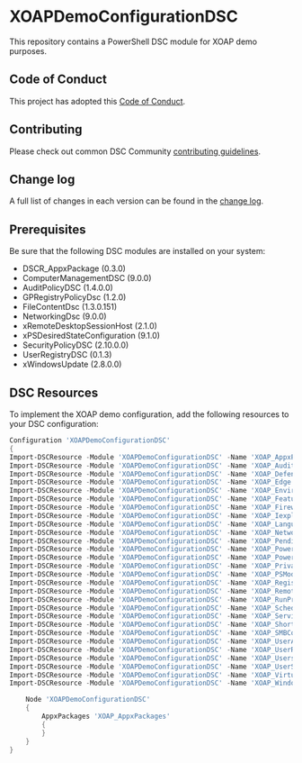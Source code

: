 # XOAPDemoConfigurationDSC

This repository contains a PowerShell DSC module for XOAP demo purposes.

## Code of Conduct

This project has adopted this [Code of Conduct](CODE_OF_CONDUCT.md).

## Contributing

Please check out common DSC Community [contributing guidelines](https://dsccommunity.org/guidelines/contributing).

## Change log

A full list of changes in each version can be found in the [change log](CHANGELOG.md).

## Prerequisites

Be sure that the following DSC modules are installed on your system:

- DSCR_AppxPackage (0.3.0)
- ComputerManagementDSC (9.0.0)
- AuditPolicyDSC (1.4.0.0)
- GPRegistryPolicyDsc (1.2.0)
- FileContentDsc (1.3.0.151)
- NetworkingDsc (9.0.0)
- xRemoteDesktopSessionHost (2.1.0)
- xPSDesiredStateConfiguration (9.1.0)
- SecurityPolicyDSC (2.10.0.0)
- UserRegistryDSC (0.1.3)
- xWindowsUpdate (2.8.0.0)

## DSC Resources

To implement the XOAP demo configuration, add the following resources to your DSC configuration:


```PowerShell
Configuration 'XOAPDemoConfigurationDSC'
{
Import-DSCResource -Module 'XOAPDemoConfigurationDSC' -Name 'XOAP_AppxPackages' -ModuleVersion '0.0.1'
Import-DSCResource -Module 'XOAPDemoConfigurationDSC' -Name 'XOAP_AuditPolicy' -ModuleVersion '0.0.1'
Import-DSCResource -Module 'XOAPDemoConfigurationDSC' -Name 'XOAP_Defender' -ModuleVersion '0.0.1'
Import-DSCResource -Module 'XOAPDemoConfigurationDSC' -Name 'XOAP_Edge' -ModuleVersion '0.0.1'
Import-DSCResource -Module 'XOAPDemoConfigurationDSC' -Name 'XOAP_Environment' -ModuleVersion '0.0.1'
Import-DSCResource -Module 'XOAPDemoConfigurationDSC' -Name 'XOAP_FeaturesAndRoles' -ModuleVersion '0.0.1'
Import-DSCResource -Module 'XOAPDemoConfigurationDSC' -Name 'XOAP_Firewall' -ModuleVersion '0.0.1'
Import-DSCResource -Module 'XOAPDemoConfigurationDSC' -Name 'XOAP_Iexplorer' -ModuleVersion '0.0.1'
Import-DSCResource -Module 'XOAPDemoConfigurationDSC' -Name 'XOAP_LanguageAndRegion' -ModuleVersion '0.0.1'
Import-DSCResource -Module 'XOAPDemoConfigurationDSC' -Name 'XOAP_Networking' -ModuleVersion '0.0.1'
Import-DSCResource -Module 'XOAPDemoConfigurationDSC' -Name 'XOAP_PendingReboot' -ModuleVersion '0.0.1'
Import-DSCResource -Module 'XOAPDemoConfigurationDSC' -Name 'XOAP_PowerPlan' -ModuleVersion '0.0.1'
Import-DSCResource -Module 'XOAPDemoConfigurationDSC' -Name 'XOAP_PowerShell' -ModuleVersion '0.0.1'
Import-DSCResource -Module 'XOAPDemoConfigurationDSC' -Name 'XOAP_Privacy' -ModuleVersion '0.0.1'
Import-DSCResource -Module 'XOAPDemoConfigurationDSC' -Name 'XOAP_PSModules' -ModuleVersion '0.0.1'
Import-DSCResource -Module 'XOAPDemoConfigurationDSC' -Name 'XOAP_Registry' -ModuleVersion '0.0.1'
Import-DSCResource -Module 'XOAPDemoConfigurationDSC' -Name 'XOAP_RemoteDesktop' -ModuleVersion '0.0.1'
Import-DSCResource -Module 'XOAPDemoConfigurationDSC' -Name 'XOAP_RunProcess' -ModuleVersion '0.0.1'
Import-DSCResource -Module 'XOAPDemoConfigurationDSC' -Name 'XOAP_ScheduledTasks' -ModuleVersion '0.0.1'
Import-DSCResource -Module 'XOAPDemoConfigurationDSC' -Name 'XOAP_Services' -ModuleVersion '0.0.1'
Import-DSCResource -Module 'XOAPDemoConfigurationDSC' -Name 'XOAP_Shortcuts' -ModuleVersion '0.0.1'
Import-DSCResource -Module 'XOAPDemoConfigurationDSC' -Name 'XOAP_SMBConfiguration' -ModuleVersion '0.0.1'
Import-DSCResource -Module 'XOAPDemoConfigurationDSC' -Name 'XOAP_UserAccountControl' -ModuleVersion '0.0.1'
Import-DSCResource -Module 'XOAPDemoConfigurationDSC' -Name 'XOAP_UserRightsAssignment' -ModuleVersion '0.0.1'
Import-DSCResource -Module 'XOAPDemoConfigurationDSC' -Name 'XOAP_UsersAndGroups' -ModuleVersion '0.0.1'
Import-DSCResource -Module 'XOAPDemoConfigurationDSC' -Name 'XOAP_UserSettings' -ModuleVersion '0.0.1'
Import-DSCResource -Module 'XOAPDemoConfigurationDSC' -Name 'XOAP_VirtualMemory' -ModuleVersion '0.0.1'
Import-DSCResource -Module 'XOAPDemoConfigurationDSC' -Name 'XOAP_WindowsUpdates' -ModuleVersion '0.0.1'

    Node 'XOAPDemoConfigurationDSC'
    {
        AppxPackages 'XOAP_AppxPackages'
        {
        }
    }
}
```
